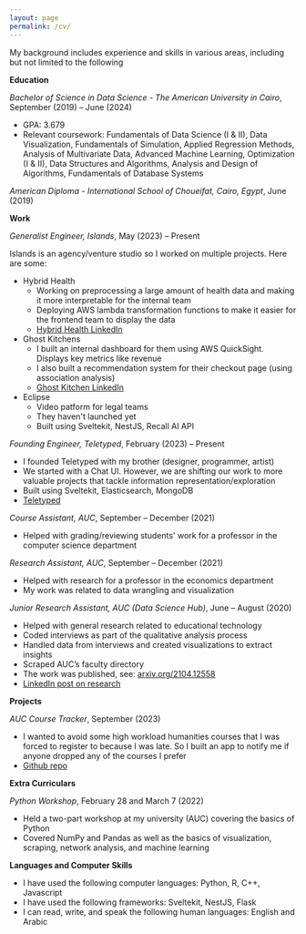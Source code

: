 ```yaml
---
layout: page
permalink: /cv/
---
```


My background includes experience and skills in various areas, including but not limited to the following

**Education**

_Bachelor of Science in Data Science - The American University in Cairo_, September (2019) – June (2024)

- GPA: 3.679
- Relevant coursework: Fundamentals of Data Science (I & II), Data Visualization, Fundamentals of Simulation, Applied Regression Methods, Analysis of Multivariate Data, Advanced Machine Learning, Optimization (I & II), Data Structures and Algorithms, Analysis and Design of Algorithms, Fundamentals of Database Systems

_American Diploma - International School of Choueifat, Cairo, Egypt_, June (2019)

**Work**

_Generalist Engineer, Islands_, May (2023) – Present

Islands is an agency/venture studio so I worked on multiple projects. Here are some:

- Hybrid Health
  - Working on preprocessing a large amount of health data and making it more interpretable for the internal team
  - Deploying AWS lambda transformation functions to make it easier for the frontend team to display the data
  - [Hybrid Health LinkedIn](https://www.linkedin.com/company/joinhybridhealth/)
- Ghost Kitchens
  - I built an internal dashboard for them using AWS QuickSight. Displays key metrics like revenue
  - I also built a recommendation system for their checkout page (using association analysis)
  - [Ghost Kitchen LinkedIn](https://www.linkedin.com/company/ghost-kitchen-brands/)
- Eclipse
  - Video patform for legal teams
  - They haven't launched yet
  - Built using Sveltekit, NestJS, Recall AI API

_Founding Engineer, Teletyped_, February (2023) – Present

- I founded Teletyped with my brother (designer, programmer, artist)
- We started with a Chat UI. However, we are shifting our work to more valuable projects that tackle information representation/exploration
- Built using Sveltekit, Elasticsearch, MongoDB
- [Teletyped](https://teletyped.com)

_Course Assistant, AUC_, September – December (2021)

- Helped with grading/reviewing students' work for a professor in the computer science department

_Research Assistant, AUC_, September – December (2021)

- Helped with research for a professor in the economics department
- My work was related to data wrangling and visualization

_Junior Research Assistant, AUC (Data Science Hub)_, June – August (2020)

- Helped with general research related to educational technology
- Coded interviews as part of the qualitative analysis process
- Handled data from interviews and created visualizations to extract insights
- Scraped AUC’s faculty directory
- The work was published, see: [arxiv.org/2104.12558](https://arxiv.org/pdf/2104.12558)
- [LinkedIn post on research](https://www.linkedin.com/posts/dsresearchhub_so-what-is-edupal-it-is-a-smart-knowledge-based-activity-6810930802075959296-STGf/)

**Projects**

_AUC Course Tracker_, September (2023)

- I wanted to avoid some high workload humanities courses that I was forced to register to because I was late. So I built an app to notify me if anyone dropped any of the courses I prefer
- [Github repo](https://github.com/yehiaabdelm/auc-course-tracker)

**Extra Curriculars**

_Python Workshop_, February 28 and March 7 (2022)

- Held a two-part workshop at my university (AUC) covering the basics of Python
- Covered NumPy and Pandas as well as the basics of visualization, scraping, network analysis, and machine learning

**Languages and Computer Skills**

- I have used the following computer languages: Python, R, C++, Javascript
- I have used the following frameworks: Sveltekit, NestJS, Flask
- I can read, write, and speak the following human languages: English and Arabic

